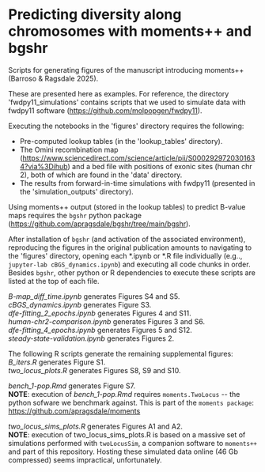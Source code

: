 # Predicting diversity along chromosomes with moments++ and bgshr
Scripts for generating figures of the manuscript introducing moments++ (Barroso & Ragsdale 2025).

These are presented here as examples. For reference, the directory 'fwdpy11_simulations' contains scripts that we used to simulate data with fwdpy11 software (https://github.com/molpopgen/fwdpy11).

Executing the notebooks in the 'figures' directory requires the following:

* Pre-computed lookup tables (in the 'lookup_tables' directory).
* The Omini recombination map (https://www.sciencedirect.com/science/article/pii/S0002929720301634?via%3Dihub) and a bed file with positions of exonic sites (human chr 2), both of which are found in the 'data' directory.
* The results from forward-in-time simulations with fwdpy11 (presented in the 'simulation_outputs' directory).

Using moments++ output (stored in the lookup tables) to predict B-value maps requires the `bgshr` python package (https://github.com/apragsdale/bgshr/tree/main/bgshr).

After installation of `bgshr` (and activation of the associated environment), reproducing the figures in the original publication amounts to navigating to the 'figures' directory, opening each \*.ipynb or *.R file individually (e.g.., `jupyter-lab cBGS_dynamics.ipynb`) and executing all code chunks in order. 
Besides `bgshr`, other python or R dependencies to execute these scripts are listed at the top of each file.

*B-map\_diff\_time.ipynb* generates Figures S4 and S5. \
*cBGS\_dynamics.ipynb* generates Figure S3. \
*dfe-fitting\_2\_epochs.ipynb* generates Figures 4 and S11. \
*human-chr2-comparison.ipynb* generates Figures 3 and S6. \
*dfe-fitting\_4\_epochs.ipynb* generates Figures 5 and S12. \
*steady-state-validation.ipynb* generates Figures 2. 

The following R scripts generate the remaining supplemental figures: \
*B\_iters.R* generates Figure S1. \
*two\_locus\_plots.R* generates Figures S8, S9 and S10. 

*bench\_1-pop.Rmd* generates Figure S7. \
**NOTE**: execution of *bench\_1-pop.Rmd* requires `moments.TwoLocus` -- the python sofware we benchmark against. This is part of the `moments package`: https://github.com/apragsdale/moments

*two\_locus\_sims\_plots.R* generates Figures A1 and A2. \
**NOTE**: execution of two\_locus\_sims\_plots.R is based on a massive set of simulations performed with `twoLocusSim`, a companion software to `moments++` and part of this repository. Hosting these simulated data online (46 Gb compressed) seems impractical, unfortunately.
